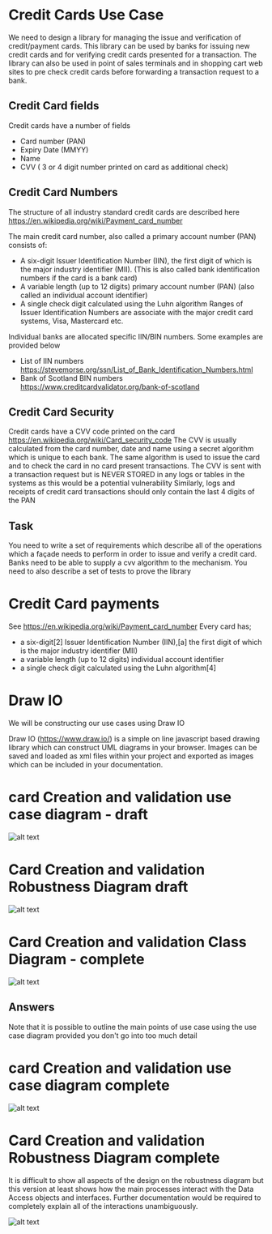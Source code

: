 # Credit Cards Use Case
We need to design a library for managing the issue and verification of credit/payment cards. This library can be used by banks for issuing new credit cards and for verifying credit cards presented for a transaction. The library can also be used in point of sales terminals and in shopping cart web sites to pre check credit cards before forwarding a transaction request to a bank.

## Credit Card fields
Credit cards have a number of fields
* Card number (PAN)
* Expiry Date (MMYY)
* Name
* CVV ( 3 or 4 digit number printed on card as additional check)

## Credit Card Numbers
The structure of all industry standard credit cards are described here
https://en.wikipedia.org/wiki/Payment_card_number

The main credit card number, also called a primary account number (PAN) consists of:
* A six-digit Issuer Identification Number (IIN), the first digit of which is the major industry identifier (MII).  (This is also called bank identification numbers if the card is a bank card)
* A variable length (up to 12 digits)  primary account number (PAN) (also called an individual account identifier)
* A single check digit calculated using the Luhn algorithm
Ranges of Issuer Identification Numbers are associate with the major credit card systems, Visa, Mastercard etc. 

Individual banks are allocated specific IIN/BIN numbers. Some examples are provided below

* List of IIN numbers https://stevemorse.org/ssn/List_of_Bank_Identification_Numbers.html
* Bank of Scotland BIN numbers https://www.creditcardvalidator.org/bank-of-scotland

## Credit Card Security
Credit cards have a CVV code printed  on the card https://en.wikipedia.org/wiki/Card_security_code
The CVV is usually calculated from the card number, date and name using a secret algorithm which is unique to each bank. 
The same algorithm is used to issue the card and to check the card in no card present transactions. 
The CVV is sent with a transaction request but is NEVER STORED in any logs or tables in the systems as this would be a potential vulnerability
Similarly, logs and receipts of credit card transactions should only contain the last 4 digits of the PAN

## Task
You need to write a set of requirements which describe all of the operations which a façade needs to perform in order to issue and verify a credit card. Banks need to be able to supply a cvv algorithm to the mechanism. You need to also describe  a set of tests to prove the library


# Credit Card payments

See https://en.wikipedia.org/wiki/Payment_card_number
Every card has;
* a six-digit[2] Issuer Identification Number (IIN),[a] the first digit of which is the major industry identifier (MII)
* a variable length (up to 12 digits) individual account identifier
* a single check digit calculated using the Luhn algorithm[4]

# Draw IO

We will be constructing our use cases using Draw IO

Draw IO (https://www.draw.io/) is a simple on line javascript based drawing library which can construct UML diagrams in your browser. 
Images can be saved and loaded as xml files within your project and exported as images which can be included in your documentation.


# card Creation and validation use case diagram - draft

![alt text](../card-uml/drawio/cardUseCase_draw_io.png "Figure cardUseCase_draw_io.png")

# Card Creation and validation Robustness Diagram draft

![alt text](../card-uml/drawio/card-robustness-drawio.png "Figure card-robustness-drawio.png")

# Card Creation and validation Class Diagram - complete

![alt text](../card-uml/images/cardClassDiagram.png "Figure cardClassDiagram.png")

## Answers
Note that it is possible to outline the main points of use case using the use case diagram provided you don't go into too much detail

# card Creation and validation use case diagram complete

![alt text](../card-uml/drawio/cardUseCase_draw_io-2.png "Figure cardUseCase_draw_io-2.png")

# Card Creation and validation Robustness Diagram complete

It is difficult to show all aspects of the design on the robustness diagram but this version at least shows how the main processes interact with the Data Access objects and interfaces. Further documentation would be required to completely explain all of the interactions unambiguously.

![alt text](../card-uml/drawio/card-robustness-drawio-2.png "Figure card-robustness-drawio-2.png")